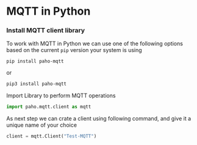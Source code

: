 # MQTT in Python

### Install MQTT client library

To work with MQTT in Python we can use one of the following options based on the current `pip` version your system is using

```shell
pip install paho-mqtt
```

or

```bash
pip3 install paho-mqtt
```

Import Library to perform MQTT operations

```python
import paho.mqtt.client as mqtt
```

As next step we can crate a client using following command, and give it a unique name of your choice

```python
client = mqtt.Client("Test-MQTT") 
```

